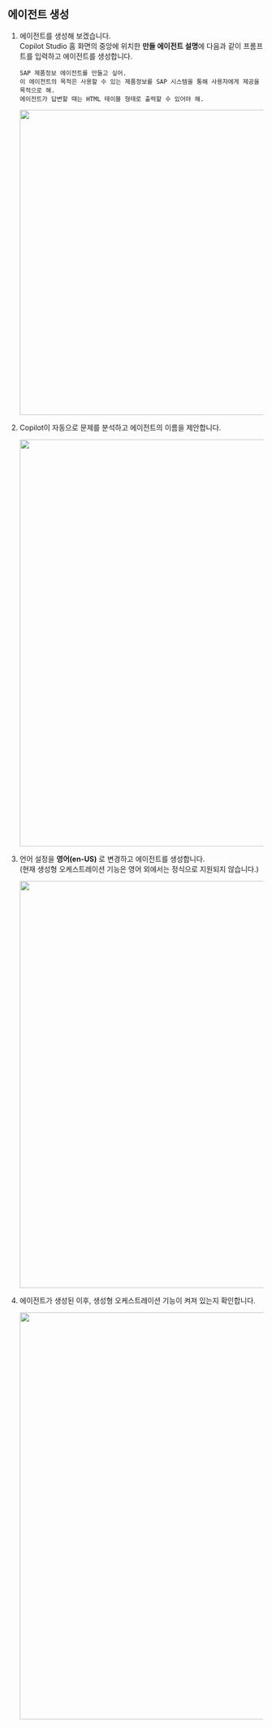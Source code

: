 ## 에이전트 생성

1. 에이전트를 생성해 보겠습니다.</br>
   Copilot Studio 홈 화면의 중앙에 위치한 **만들 에이전트 설명**에 다음과 같이 프롬프트를 입력하고 에이전트를 생성합니다.
   
   ```
   SAP 제품정보 에이전트를 만들고 싶어.   
   이 에이전트의 목적은 사용할 수 있는 제품정보를 SAP 시스템을 통해 사용자에게 제공을 목적으로 해.   
   에이전트가 답변할 때는 HTML 테이블 형태로 출력할 수 있어야 해.
   ```

   <img src="https://github.com/user-attachments/assets/994e34fc-195e-492c-b0d4-e6a0a747810f" width=600/>

2. Copilot이 자동으로 문제를 분석하고 에이전트의 이름을 제안합니다.
   
   <img src="https://github.com/user-attachments/assets/0ad89461-9066-4fa0-82c6-663bfbe6f96f" width=800/>

3. 언어 설정을 **영어(en-US)** 로 변경하고 에이전트를 생성합니다.</br>
   (현재 생성형 오케스트레이션 기능은 영어 외에서는 정식으로 지원되지 않습니다.)

   <img src="https://github.com/user-attachments/assets/50318f00-4ffd-40cb-a595-77f878a67377" width=800/>

4. 에이전트가 생성된 이후, 생성형 오케스트레이션 기능이 켜져 있는지 확인합니다.
   
   <img src="https://github.com/user-attachments/assets/e0401b14-2dd7-4896-b652-44210f9cb0f9" width=800/>
